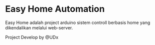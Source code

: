 # Easy Home Automation
Easy Home adalah project arduino sistem controll berbasis home yang dikendalikan melalui web-server.

Project Develop by @UDx
